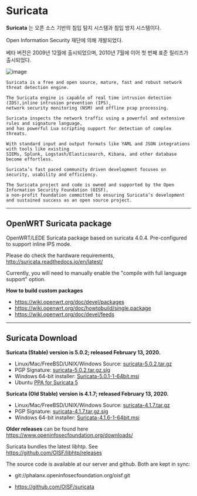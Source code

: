 # Suricata

**Suricata** 는 오픈 소스 기반의 침입 탐지 시스템과 침입 방지 시스템이다.

Open Information Security 재단에 의해 개발되었다.

베타 버전은 2009년 12월에 출시되었으며, 2010년 7월에 이어 첫 번째 표준 릴리즈가 출시되었다.

![image](https://user-images.githubusercontent.com/41619898/76156314-22eb4f00-613c-11ea-9989-844cec46efd6.png)

```
Suricata is a free and open source, mature, fast and robust network threat detection engine.

The Suricata engine is capable of real time intrusion detection (IDS),inline intrusion prevention (IPS),
network security monitoring (NSM) and offline pcap processing.

Suricata inspects the network traffic using a powerful and extensive rules and signature language,
and has powerful Lua scripting support for detection of complex threats.

With standard input and output formats like YAML and JSON integrations with tools like existing
SIEMs, Splunk, Logstash/Elasticsearch, Kibana, and other database become effortless.

Suricata’s fast paced community driven development focuses on security, usability and efficiency.

The Suricata project and code is owned and supported by the Open Information Security Foundation (OISF),
a non-profit foundation committed to ensuring Suricata’s development and sustained success as an open source project.
```



------



## OpenWRT Suricata package

OpenWRT/LEDE Suricata package based on suricata 4.0.4. Pre-configured to support inline IPS mode.

Please do check the hardware requirements, http://suricata.readthedocs.io/en/latest/

Currently, you will need to manually enable the "compile with full language support" option.



**How to build custom packages**

- https://wiki.openwrt.org/doc/devel/packages
- https://wiki.openwrt.org/doc/howtobuild/single.package
- https://wiki.openwrt.org/doc/devel/feeds



-------



## Suricata Download

**Suricata (Stable) version is 5.0.2; released February 13, 2020.**

- Linux/Mac/FreeBSD/UNIX/Windows Source: [suricata-5.0.2.tar.gz](https://www.openinfosecfoundation.org/download/suricata-5.0.2.tar.gz)
- PGP Signature: [suricata-5.0.2.tar.gz.sig](https://www.openinfosecfoundation.org/download/suricata-5.0.2.tar.gz.sig)
- Windows 64-bit installer: [Suricata-5.0.1-1-64bit.msi](https://www.openinfosecfoundation.org/download/windows/Suricata-5.0.1-1-64bit.msi)
- Ubuntu [PPA for Suricata 5](https://redmine.openinfosecfoundation.org/projects/suricata/wiki/Ubuntu_Installation_-_Personal_Package_Archives_(PPA))



**Suricata (Old Stable) version is 4.1.7; released February 13, 2020.**

- Linux/Mac/FreeBSD/UNIX/Windows Source: [suricata-4.1.7.tar.gz](https://www.openinfosecfoundation.org/download/suricata-4.1.7.tar.gz)
- PGP Signature: [suricata-4.1.7.tar.gz.sig](https://www.openinfosecfoundation.org/download/suricata-4.1.7.tar.gz.sig)
- Windows 64-bit installer: [Suricata-4.1.6-1-64bit.msi](https://www.openinfosecfoundation.org/download/windows/Suricata-4.1.6-1-64bit.msi)



**Older releases** can be found here https://www.openinfosecfoundation.org/downloads/

Suricata bundles the latest libhtp. See https://github.com/OISF/libhtp/releases

The source code is available at our server and github. Both are kept in sync:

- git://phalanx.openinfosecfoundation.org/oisf.git

- https://github.com/OISF/suricata

